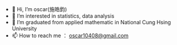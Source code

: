- 👋 Hi, I’m oscar(施皓鈞)
- 👀 I’m interested in statistics, data analysis
- 🌱 I’m graduated from applied mathematic in National Cung Hsing University
- 📫 How to reach me ： oscar10408@gmail.com


